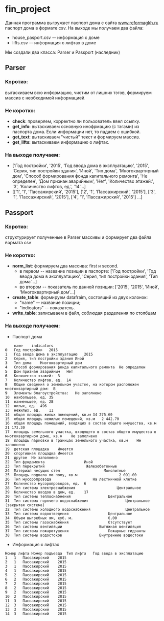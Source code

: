 # fin_project
Данная программа выгружает паспорт дома с сайта www.reformagkh.ru паспорт дома в формате csv. На выходе мы получаем два файла:
+ house_pasport.csv -- информация о доме
+ lifts.csv -- информация о лифтах в доме

Мы создали два класса: Parser и Passport (наследник)
## Parser
### Коротко: 
вытаскиваем всю информацию, чистим от лишних тэгов, формируем массив с необходимой информацией.
### Не коротко:
+ **check**: проверяем, корректно ли пользователь ввел ссылку.
+ **get_info**: вытаскиваем основную инофрмацию (с тэгами) из паспорта дома. Если информации нет, то падаем с ошибкой.
+ **get_text**: вытаскиваем "чистый" текст и формируем массив.
+ **get_lifts**: вытаскиваем информацию о лифтах.

### На выходе получаем:
+ ['Год постройки', '2015', 'Год ввода дома в эксплуатацию', '2015', 'Серия, тип постройки здания', 'Иной', 'Тип дома', 'Многоквартирный дом', 'Способ формирования фонда капитального ремонта', 'Не определен', 'Дом признан аварийным', 'Нет', 'Количество этажей:', '3', 'Количество лифтов, ед.', '14'...]
+ [['1', '1', 'Пассажирский', '2015'], ['2', '1', 'Пассажирский', '2015'], ['3', '1', 'Пассажирский', '2015'], ['4', '1', 'Пассажирский', '2015'] ...]

## Passport
### Коротко:
структурирует полученные в Parser массивы и формирует два файла вормата csv
### Не коротко:
+ **norm_list**: формируем два массива: first и second. 
  + в первом -- название позиции в паспорте: ['Год постройки', 'Год ввода дома в эксплуатацию', 'Серия, тип постройки здания', 'Тип дома'...]
  + во втором -- показатель по данной позиции: ['2015', '2015', 'Иной', 'Многоквартирный дом'...]
+ **create_table**: формируем datafraim, состоящий из двух колонок: 
  + "name" -- название позиции;  
  + "indicators" -- показатель.
+ **write_table**: записываем в файл, соблюдая разделения по столбцам

### На выходе получаем:
+ Паспорт дома
```
	name	indicators
0	Год постройки	2015
1	Год ввода дома в эксплуатацию	2015
2	Серия, тип постройки здания	Иной
3	Тип дома	Многоквартирный дом
4	Способ формирования фонда капитального ремонта	Не определен
5	Дом признан аварийным	Нет
6	Количество этажей:	3
7	Количество лифтов, ед.	14
8	Общие сведения о земельном участке, на котором расположен многоквартирный дом:	B
9	Элементы благоустройства:	Не заполнено
10	наибольшее, ед.	35
11	наименьшее, ед.	28
12	жилых, ед.	496
13	нежилых, ед.	11
14	общая площадь жилых помещений, кв.м	34 275.60
15	общая площадь нежилых помещений, кв.м	2 442.70
16	общая площадь помещений, входящих в состав общего имущества, кв.м	21 173.30
17	площадь земельного участка, входящего в состав общего имущества в многоквартирном доме, кв.м	Не заполнено
18	площадь парковки в границах земельного участка, кв.м	Не заполнено
19	детская площадка	Имеется
20	спортивная площадка	Имеется
21	другое	Не заполнено
22	Тип фундамента	                Иной            
23	Тип перекрытий	                 Железобетонные            
24	Материал несущих стен	                 Монолитные            
25	Площадь подвала по полу, кв.м	                2 091.00            
26	Тип мусоропровода	                На лестничной клетке            
27	Количество мусоропроводов, ед.	6
28	Тип системы электроснабжения	               Центральное            
29	Количество вводов в дом, ед.	17
30	Тип системы теплоснабжения	               Центральное            
31	Тип системы горячего водоснабжения	               Центральное (закрытая система)            
32	Тип системы холодного водоснабжения	               Центральное            
33	Тип системы водоотведения	               Центральное            
34	Объем выгребных ям, куб. м.	               0.00            
35	Тип системы газоснабжения	               Отсутствует            
36	Тип системы вентиляции	               Вытяжная вентиляция            
37	Тип системы пожаротушения	               Пожарные гидранты            
38	Тип системы водостоков	               Внутренние водостоки            
```
+ Информация о лифтах
```
Номер лифта	Номер подъезда	Тип лифта	Год ввода в эксплатацию
1	1	Пассажирский	2015
2	1	Пассажирский	2015
3	1	Пассажирский	2015
4	1	Пассажирский	2015
5	2	Пассажирский	2015
6	2	Пассажирский	2015
7	2	Пассажирский	2015
8	2	Пассажирский	2015
9	2	Пассажирский	2015
10	2	Пассажирский	2015
11	3	Пассажирский	2015
12	3	Пассажирский	2015
13	3	Пассажирский	2015
14	3	Пассажирский	2015
```
